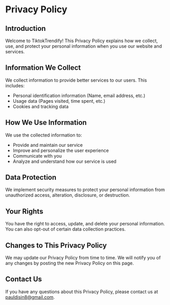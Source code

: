 # Privacy Policy

## Introduction
Welcome to TiktokTrendify! This Privacy Policy explains how we collect, use, and protect your personal information when you use our website and services.

## Information We Collect
We collect information to provide better services to our users. This includes:
- Personal identification information (Name, email address, etc.)
- Usage data (Pages visited, time spent, etc.)
- Cookies and tracking data

## How We Use Information
We use the collected information to:
- Provide and maintain our service
- Improve and personalize the user experience
- Communicate with you
- Analyze and understand how our service is used

## Data Protection
We implement security measures to protect your personal information from unauthorized access, alteration, disclosure, or destruction.

## Your Rights
You have the right to access, update, and delete your personal information. You can also opt-out of certain data collection practices.

## Changes to This Privacy Policy
We may update our Privacy Policy from time to time. We will notify you of any changes by posting the new Privacy Policy on this page.

## Contact Us
If you have any questions about this Privacy Policy, please contact us at pauldisin8@gmail.com.
